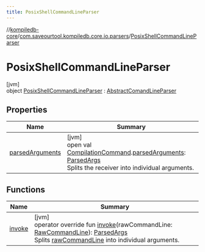 ```yaml
---
title: PosixShellCommandLineParser
---
```

//[kompiledb-core](../../../index.html)/[com.saveourtool.kompiledb.core.io.parsers](../index.html)/[PosixShellCommandLineParser](index.html)



# PosixShellCommandLineParser



[jvm]\
object [PosixShellCommandLineParser](index.html) : [AbstractComandLineParser](../-abstract-comand-line-parser/index.html)



## Properties


| Name | Summary |
|---|---|
| [parsedArguments](../../com.saveourtool.kompiledb.core.io/-command-line-parser/parsed-arguments.html) | [jvm]<br>open val [CompilationCommand](../../com.saveourtool.kompiledb.core/-compilation-command/index.html).[parsedArguments](../../com.saveourtool.kompiledb.core.io/-command-line-parser/parsed-arguments.html): [ParsedArgs](../../com.saveourtool.kompiledb.core.io/index.html#1743527040%2FClasslikes%2F-204370792)<br>Splits the receiver into individual arguments. |


## Functions


| Name | Summary |
|---|---|
| [invoke](../-abstract-comand-line-parser/invoke.html) | [jvm]<br>operator override fun [invoke](../-abstract-comand-line-parser/invoke.html)(rawCommandLine: [RawCommandLine](../../com.saveourtool.kompiledb.core.io/index.html#1075615255%2FClasslikes%2F-204370792)): [ParsedArgs](../../com.saveourtool.kompiledb.core.io/index.html#1743527040%2FClasslikes%2F-204370792)<br>Splits [rawCommandLine](../-abstract-comand-line-parser/invoke.html) into individual arguments. |

